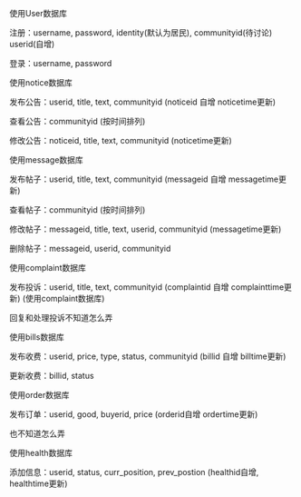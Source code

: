 使用User数据库

注册：username, password, identity(默认为居民), communityid(待讨论) userid(自增)

登录：username, password



使用notice数据库

发布公告：userid, title, text, communityid (noticeid 自增 noticetime更新) 

查看公告：communityid (按时间排列)

修改公告：noticeid, title, text, communityid (noticetime更新)



使用message数据库

发布帖子：userid, title, text, communityid (messageid 自增 messagetime更新) 

查看帖子：communityid (按时间排列)

修改帖子：messageid, title, text, userid, communityid (messagetime更新)

删除帖子：messageid, userid, communityid



使用complaint数据库

发布投诉：userid, title, text, communityid (complaintid 自增 complainttime更新) (使用complaint数据库)

回复和处理投诉不知道怎么弄



使用bills数据库

发布收费：userid, price, type, status, communityid (billid 自增 billtime更新)

更新收费：billid, status



使用order数据库

发布订单：userid, good, buyerid, price (orderid自增 ordertime更新)

也不知道怎么弄



使用health数据库

添加信息：userid, status, curr_position, prev_postion (healthid自增, healthtime更新)

